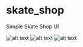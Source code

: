 # skate_shop

Simple Skate Shop UI

![alt text](https://raw.githubusercontent.com/AlexMolina08/Skate_Shop/assets/demo_images/1.jpg)
![alt text](https://raw.githubusercontent.com/AlexMolina08/Skate_Shop/assets/demo_images/2.jpg)
![alt text](https://raw.githubusercontent.com/AlexMolina08/Skate_Shop/assets/demo_images/3.jpg)
